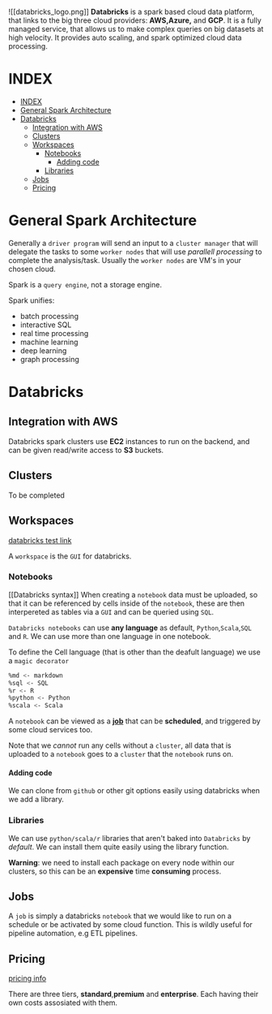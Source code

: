 ![[databricks_logo.png]]
**Databricks** is a spark based cloud data platform, that links to the big three cloud providers: **AWS,Azure,** and **GCP**. It is a fully managed service, that allows us to make complex queries on big datasets at high velocity. It provides auto scaling, and spark optimized cloud data processing.

# INDEX

- [INDEX](#index)
- [General Spark Architecture](#general-spark-architecture)
- [Databricks](#databricks)
  - [Integration with AWS](#integration-with-aws)
  - [Clusters](#clusters)
  - [Workspaces](#workspaces)
    - [Notebooks](#notebooks)
      - [Adding code](#adding-code)
    - [Libraries](#libraries)
  - [Jobs](#jobs)
  - [Pricing](#pricing)

# General Spark Architecture

Generally a `driver program` will send an input to a `cluster manager` that will delegate the tasks to some `worker nodes` that will use _parallell processing_ to complete the analysis/task. Usually the `worker nodes` are VM's in your chosen cloud.

Spark is a `query engine`, not a storage engine.

Spark unifies:

- batch processing
- interactive SQL
- real time processing
- machine learning
- deep learning
- graph processing

# Databricks

## Integration with AWS

Databricks spark clusters use **EC2** instances to run on the backend, and can be given read/write access to **S3** buckets.

## Clusters

To be completed

## Workspaces

[databricks test link](https://databricks.com/try-databricks)

A `workspace` is the `GUI` for databricks.

### Notebooks

[[Databricks syntax]]
When creating a `notebook` data must be uploaded, so that it can be referenced by cells inside of the `notebook`, these are then interpereted as tables via a `GUI` and can be queried using `SQL`.

`Databricks notebooks` can use **any language** as default, `Python`,`Scala`,`SQL` and `R`. We can use more than one language in one notebook.

To define the Cell language (that is other than the deafult language) we use a `magic decorator`

```sh
%md <- markdown
%sql <- SQL
%r <- R
%python <- Python
%scala <- Scala
```

A `notebook` can be viewed as a **[job](#jobs)** that can be **scheduled**, and triggered by some cloud services too.

Note that we _cannot_ run any cells without a `cluster`, all data that is uploaded to a `notebook` goes to a `cluster` that the `notebook` runs on.

#### Adding code

We can clone from `github` or other git options easily using databricks when we add a library.

### Libraries

We can use `python/scala/r` libraries that aren't baked into `Databricks` by _default_. We can install them quite easily using the library function.

**Warning**: we need to install each package on every node within our clusters, so this can be an **expensive** time **consuming** process.

## Jobs

A `job` is simply a databricks `notebook` that we would like to run on a schedule or be activated by some cloud function. This is wildly useful for pipeline automation, e.g ETL pipelines.

## Pricing

[pricing info](https://databricks.com/product/pricing)

There are three tiers, **standard**,**premium** and **enterprise**. Each having their own costs assosiated with them.

